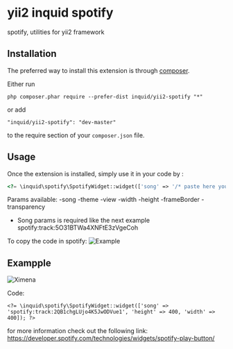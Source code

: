 yii2 inquid spotify
===================
spotify, utilities for yii2 framework

Installation
------------

The preferred way to install this extension is through [composer](http://getcomposer.org/download/).

Either run

```
php composer.phar require --prefer-dist inquid/yii2-spotify "*"
```

or add

```
"inquid/yii2-spotify": "dev-master"
```

to the require section of your `composer.json` file.


Usage
-----

Once the extension is installed, simply use it in your code by  :

```php
<?= \inquid\spotify\SpotifyWidget::widget(['song' => '/* paste here your spotify uri */']); ?>

```

Params available:
    -song
    -theme
    -view
    -width
    -height
    -frameBorder
    -transparency

* Song params is required like the next example spotify:track:5O31BTWa4XNFtE3zVgeCoh

To copy the code in spotify: ![Example](https://developer.spotify.com/wp-content/uploads/2013/11/select-track-link.jpg)

Exampple 
-----
![Ximena](https://lh5.googleusercontent.com/1pqDXsmIdgCCAv44l1uIpv_grzV-sjmawTq-UmL-u-es3xl5X_I11k-G6acfCg_U1Y8Or1IXA2AvT_s=w2880-h1800-rw)

Code:
```
<?= \inquid\spotify\SpotifyWidget::widget(['song' => 'spotify:track:2QB1chgLUjo4K5JwODVue1', 'height' => 400, 'width' => 400]); ?>
```


for more information check out the following link:
 https://developer.spotify.com/technologies/widgets/spotify-play-button/

